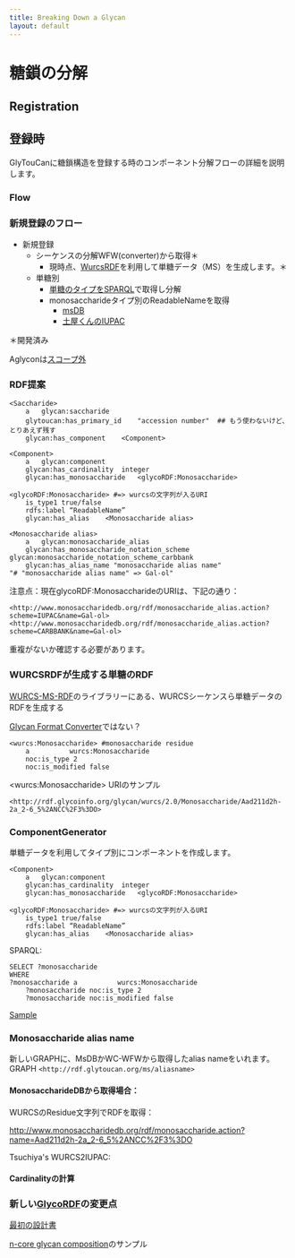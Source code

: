 ```yaml
---
title: Breaking Down a Glycan
layout: default
---
```

# 糖鎖の分解

## Registration
## 登録時

GlyTouCanに糖鎖構造を登録する時のコンポーネント分解フローの詳細を説明します。

### Flow
### 新規登録のフロー

* 新規登録
  * シーケンスの分解WFW(converter)から取得＊
      * 現時点、[WurcsRDF](https://bitbucket.org/glycosw/wurcsrdf)を利用して単糖データ（MS）を生成します。＊
  * 単糖別
      * [単糖のタイプをSPARQL](https://github.org/glytoucan/batch)で取得し分解
      * monosaccharideタイプ別のReadableNameを取得
          * [msDB](http://www.monosaccharidedb.org/remote_access.action#conversion)
          * [土屋くんのIUPAC](https://bitbucket.org/glycosw/glycanformatconverter)

＊開発済み<BR>

Aglyconは[スコープ外](http://glycob.oxfordjournals.org/content/23/12/1422.full?ijkey=b52b4890001eddbfdb29bd160185613b932538b0&keytype2=tf_ipsecsha)

### RDF提案

    <Saccharide>
    	a	glycan:saccharide
    	glytoucan:has_primary_id	"accession number"  ## もう使わないけど、とりあえず残す
    	glycan:has_component	<Component>

    <Component>
    	a	glycan:component
    	glycan:has_cardinality	integer
    	glycan:has_monosaccharide	<glycoRDF:Monosaccharide>

    <glycoRDF:Monosaccharide> #=> wurcsの文字列が入るURI
    	is_type1 true/false
    	rdfs:label “ReadableName”
    	glycan:has_alias	<Monosaccharide alias>

    <Monosaccharide alias>
    	a	glycan:monosaccharide_alias
    	glycan:has_monosaccharide_notation_scheme glycan:monosaccharide_notation_scheme_carbbank 
    	glycan:has_alias_name "monosaccharide alias name"
    "# "monosaccharide alias name" => Gal-ol"


注意点：現在glycoRDF:MonosaccharideのURIは、下記の通り：

    <http://www.monosaccharidedb.org/rdf/monosaccharide_alias.action?scheme=IUPAC&name=Gal-ol>
    <http://www.monosaccharidedb.org/rdf/monosaccharide_alias.action?scheme=CARBBANK&name=Gal-ol>

重複がないか確認する必要があります。

### WURCSRDFが生成する単糖のRDF

[WURCS-MS-RDF](https://bitbucket.org/glycosw/wurcsrdf)のライブラリーにある、WURCSシーケンスら単糖データのRDFを生成する

[Glycan Format Converter](https://bitbucket.org/glycosw/glycanformatconverter)ではない？

    <wurcs:Monosaccharide> #monosaccharide residue
    	a          wurcs:Monosaccharide
    	noc:is_type	2
    	noc:is_modified	false

\<wurcs:Monosaccharide\> URIのサンプル

    <http://rdf.glycoinfo.org/glycan/wurcs/2.0/Monosaccharide/Aad211d2h-2a_2-6_5%2ANCC%2F3%3DO>

### ComponentGenerator

単糖データを利用してタイプ別にコンポーネントを作成します。

    <Component>
        a   glycan:component
        glycan:has_cardinality  integer
        glycan:has_monosaccharide   <glycoRDF:Monosaccharide>

    <glycoRDF:Monosaccharide> #=> wurcsの文字列が入るURI
        is_type1 true/false
        rdfs:label “ReadableName”
        glycan:has_alias    <Monosaccharide alias>

SPARQL:

    SELECT ?monosaccharide 
    WHERE
	?monosaccharide a          wurcs:Monosaccharide
    	?monosaccharide noc:is_type	2
    	?monosaccharide noc:is_modified	false

[Sample](http://beta.ts.glytoucan.org/sparql?default-graph-uri=&query=PREFIX+wurcs%3A+%3Chttp%3A%2F%2Fwww.glycoinfo.org%2Fglyco%2Fowl%2Fwurcs%23%3E%0D%0ASELECT+distinct+%3Fmono%0D%0A++++++++++++++++FROM+%3Chttp%3A%2F%2Frdf.glytoucan.org%2Fwurcs%2Fms%3E%0D%0A++++++++++++++++WHERE%7B%0D%0A%3Fmono+a+wurcs%3AMonosaccharide+.%0D%0A%7D%0D%0Alimit+100&format=text%2Fhtml&timeout=0&debug=on)

### Monosaccharide alias name
新しいGRAPHに、MsDBかWC-WFWから取得したalias nameをいれます。  
GRAPH `<http://rdf.glytoucan.org/ms/aliasname>`


#### MonosaccharideDBから取得場合：

WURCSのResidue文字列でRDFを取得：

<http://www.monosaccharidedb.org/rdf/monosaccharide.action?name=Aad211d2h-2a_2-6_5%2ANCC%2F3%3DO>

Tsuchiya's WURCS2IUPAC:




#### Cardinalityの計算


### 新しい[GlycoRDF](https://github.com/glycoinfo/GlycoRDF)の変更点

[最初の設計書](/system/composition_aglycon)

[n-core glycan composition](composition_sample)のサンプル
